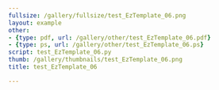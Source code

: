 ```yaml
---
fullsize: /gallery/fullsize/test_EzTemplate_06.png
layout: example
other:
- {type: pdf, url: /gallery/other/test_EzTemplate_06.pdf}
- {type: ps, url: /gallery/other/test_EzTemplate_06.ps}
script: test_EzTemplate_06.py
thumb: /gallery/thumbnails/test_EzTemplate_06.png
title: test_EzTemplate_06

---
```

